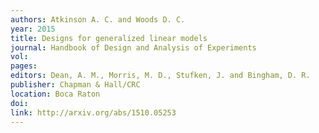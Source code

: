 ```yaml
---
authors: Atkinson A. C. and Woods D. C. 
year: 2015 
title: Designs for generalized linear models 
journal: Handbook of Design and Analysis of Experiments 
vol: 
pages: 
editors: Dean, A. M., Morris, M. D., Stufken, J. and Bingham, D. R. 
publisher: Chapman & Hall/CRC 
location: Boca Raton 
doi: 
link: http://arxiv.org/abs/1510.05253 
---
```

 
